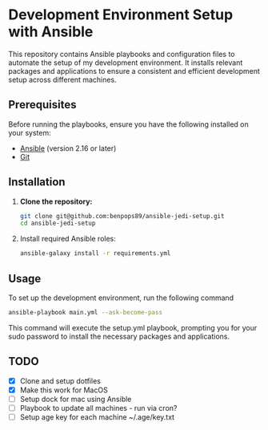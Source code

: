 # Development Environment Setup with Ansible

This repository contains Ansible playbooks and configuration files to automate the setup of my development environment. It installs relevant packages and applications to ensure a consistent and efficient development setup across different machines.

## Prerequisites

Before running the playbooks, ensure you have the following installed on your system:

- [Ansible](https://docs.ansible.com/ansible/latest/installation_guide/intro_installation.html) (version 2.16 or later)
- [Git](https://git-scm.com/book/en/v2/Getting-Started-Installing-Git)

## Installation

1. **Clone the repository:**

   ```sh
   git clone git@github.com:benpops89/ansible-jedi-setup.git
   cd ansible-jedi-setup
   ```

2. Install required Ansible roles:

    ```sh
    ansible-galaxy install -r requirements.yml
    ```

## Usage

To set up the development environment, run the following command

```sh
ansible-playbook main.yml --ask-become-pass
```

This command will execute the setup.yml playbook, prompting you for your sudo password to install the necessary packages and applications.

## TODO
- [x] Clone and setup dotfiles
- [x] Make this work for MacOS
- [ ] Setup dock for mac using Ansible
- [ ] Playbook to update all machines - run via cron?
- [ ] Setup age key for each machine ~/.age/key.txt
